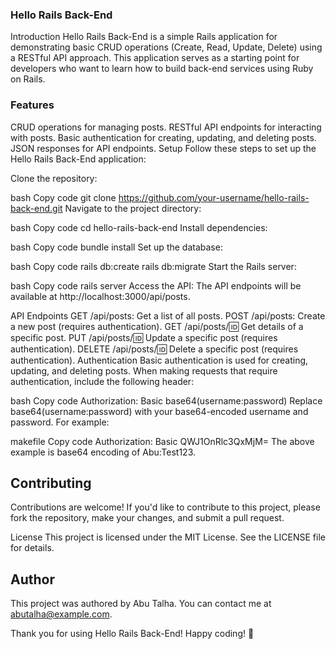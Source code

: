 ### Hello Rails Back-End
Introduction
Hello Rails Back-End is a simple Rails application for demonstrating basic CRUD operations (Create, Read, Update, Delete) using a RESTful API approach. This application serves as a starting point for developers who want to learn how to build back-end services using Ruby on Rails.

### Features
CRUD operations for managing posts.
RESTful API endpoints for interacting with posts.
Basic authentication for creating, updating, and deleting posts.
JSON responses for API endpoints.
Setup
Follow these steps to set up the Hello Rails Back-End application:

Clone the repository:

bash
Copy code
git clone https://github.com/your-username/hello-rails-back-end.git
Navigate to the project directory:

bash
Copy code
cd hello-rails-back-end
Install dependencies:

bash
Copy code
bundle install
Set up the database:

bash
Copy code
rails db:create
rails db:migrate
Start the Rails server:

bash
Copy code
rails server
Access the API:
The API endpoints will be available at http://localhost:3000/api/posts.

API Endpoints
GET /api/posts: Get a list of all posts.
POST /api/posts: Create a new post (requires authentication).
GET /api/posts/:id: Get details of a specific post.
PUT /api/posts/:id: Update a specific post (requires authentication).
DELETE /api/posts/:id: Delete a specific post (requires authentication).
Authentication
Basic authentication is used for creating, updating, and deleting posts. When making requests that require authentication, include the following header:

bash
Copy code
Authorization: Basic base64(username:password)
Replace base64(username:password) with your base64-encoded username and password. For example:

makefile
Copy code
Authorization: Basic QWJ1OnRlc3QxMjM=
The above example is base64 encoding of Abu:Test123.

## Contributing
Contributions are welcome! If you'd like to contribute to this project, please fork the repository, make your changes, and submit a pull request.

License
This project is licensed under the MIT License. See the LICENSE file for details.

## Author
This project was authored by Abu Talha. You can contact me at abutalha@example.com.

Thank you for using Hello Rails Back-End! Happy coding! 🚀
